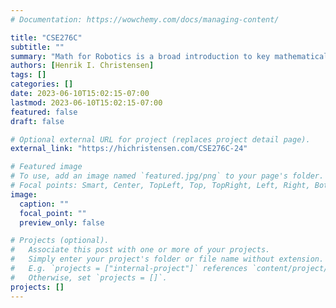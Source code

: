 ```yaml
---
# Documentation: https://wowchemy.com/docs/managing-content/

title: "CSE276C"
subtitle: ""
summary: "Math for Robotics is a broad introduction to key mathematical concepts used in robotics. The course is taught Falls TTH 5:00-6:20"
authors: [Henrik I. Christensen]
tags: []
categories: []
date: 2023-06-10T15:02:15-07:00
lastmod: 2023-06-10T15:02:15-07:00
featured: false
draft: false

# Optional external URL for project (replaces project detail page).
external_link: "https://hichristensen.com/CSE276C-24"

# Featured image
# To use, add an image named `featured.jpg/png` to your page's folder.
# Focal points: Smart, Center, TopLeft, Top, TopRight, Left, Right, BottomLeft, Bottom, BottomRight.
image:
  caption: ""
  focal_point: ""
  preview_only: false

# Projects (optional).
#   Associate this post with one or more of your projects.
#   Simply enter your project's folder or file name without extension.
#   E.g. `projects = ["internal-project"]` references `content/project/deep-learning/index.md`.
#   Otherwise, set `projects = []`.
projects: []
---
```

